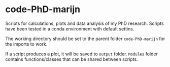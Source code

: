 # code-PhD-marijn

Scripts for calculations, plots and data analysis of my PhD research. 
Scripts have been tested in a conda environment with default settins. 

The working directory should be set to the parent folder `code-PhD-marijn` for the imports to work.

If a script produces a plot, it will be saved to `output` folder. 
`Modules` folder contains functions/classes that can be shared between scripts. 
